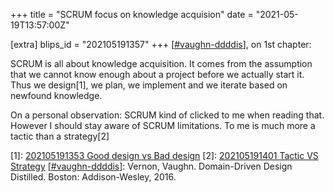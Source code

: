 +++
title = "SCRUM focus on knowledge acquision"
date = "2021-05-19T13:57:00Z"

[extra]
blips_id = "202105191357"
+++
[[#vaughn-ddddis](/blips/tags/vaughn-ddddis)], on 1st chapter:

SCRUM is all about knowledge acquisition. It comes from the assumption that we cannot know enough about a project before we actually start it. Thus we design[1], we plan, we implement and we iterate based on newfound knowledge.

On a personal observation: SCRUM kind of clicked to me when reading that. However I should stay aware of SCRUM limitations. To me is much more a tactic than a strategy[2]

[1]: [202105191353 Good design vs Bad design](/blips/202105191353-good-design-vs-bad-design)
[2]: [202105191401 Tactic VS Strategy](/blips/202105191401-tactic-vs-strategy)
[[#vaughn-ddddis](/blips/tags/vaughn-ddddis)]: Vernon, Vaughn. Domain-Driven Design Distilled. Boston: Addison-Wesley, 2016.
